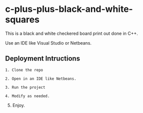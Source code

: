 # c-plus-plus-black-and-white-squares

This is a black and white checkered board print out done in C++.

Use an IDE like Visual Studio or Netbeans.

## Deployment Intructions

```
1. Clone the repo
```
```
2. Open in an IDE like Netbeans.
```
```
3. Run the project
```
```
4. Modify as needed.
```
5. Enjoy.

